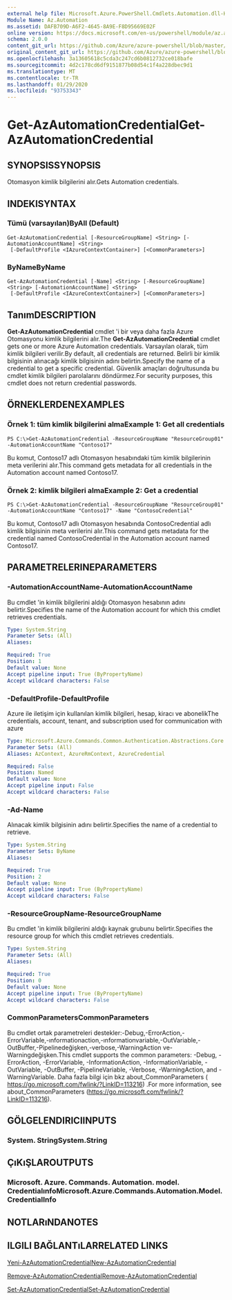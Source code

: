 ```yaml
---
external help file: Microsoft.Azure.PowerShell.Cmdlets.Automation.dll-Help.xml
Module Name: Az.Automation
ms.assetid: DAFB709D-A6F2-4645-8A9E-F8D95669E02F
online version: https://docs.microsoft.com/en-us/powershell/module/az.automation/get-azautomationcredential
schema: 2.0.0
content_git_url: https://github.com/Azure/azure-powershell/blob/master/src/Automation/Automation/help/Get-AzAutomationCredential.md
original_content_git_url: https://github.com/Azure/azure-powershell/blob/master/src/Automation/Automation/help/Get-AzAutomationCredential.md
ms.openlocfilehash: 3a13605618c5cda3c247cd6b0812732ce018bafe
ms.sourcegitcommit: 4d2c178cd6df9151877b08d54c1f4a228dbec9d1
ms.translationtype: MT
ms.contentlocale: tr-TR
ms.lasthandoff: 01/29/2020
ms.locfileid: "93753343"
---
```

# <span data-ttu-id="37dcc-101">Get-AzAutomationCredential</span><span class="sxs-lookup"><span data-stu-id="37dcc-101">Get-AzAutomationCredential</span></span>

## <span data-ttu-id="37dcc-102">SYNOPSIS</span><span class="sxs-lookup"><span data-stu-id="37dcc-102">SYNOPSIS</span></span>
<span data-ttu-id="37dcc-103">Otomasyon kimlik bilgilerini alır.</span><span class="sxs-lookup"><span data-stu-id="37dcc-103">Gets Automation credentials.</span></span>

## <span data-ttu-id="37dcc-104">INDEKI</span><span class="sxs-lookup"><span data-stu-id="37dcc-104">SYNTAX</span></span>

### <span data-ttu-id="37dcc-105">Tümü (varsayılan)</span><span class="sxs-lookup"><span data-stu-id="37dcc-105">ByAll (Default)</span></span>
```
Get-AzAutomationCredential [-ResourceGroupName] <String> [-AutomationAccountName] <String>
 [-DefaultProfile <IAzureContextContainer>] [<CommonParameters>]
```

### <span data-ttu-id="37dcc-106">ByName</span><span class="sxs-lookup"><span data-stu-id="37dcc-106">ByName</span></span>
```
Get-AzAutomationCredential [-Name] <String> [-ResourceGroupName] <String> [-AutomationAccountName] <String>
 [-DefaultProfile <IAzureContextContainer>] [<CommonParameters>]
```

## <span data-ttu-id="37dcc-107">Tanım</span><span class="sxs-lookup"><span data-stu-id="37dcc-107">DESCRIPTION</span></span>
<span data-ttu-id="37dcc-108">**Get-AzAutomationCredential** cmdlet 'i bir veya daha fazla Azure Otomasyonu kimlik bilgilerini alır.</span><span class="sxs-lookup"><span data-stu-id="37dcc-108">The **Get-AzAutomationCredential** cmdlet gets one or more Azure Automation credentials.</span></span>
<span data-ttu-id="37dcc-109">Varsayılan olarak, tüm kimlik bilgileri verilir.</span><span class="sxs-lookup"><span data-stu-id="37dcc-109">By default, all credentials are returned.</span></span>
<span data-ttu-id="37dcc-110">Belirli bir kimlik bilgisinin alınacağı kimlik bilgisinin adını belirtin.</span><span class="sxs-lookup"><span data-stu-id="37dcc-110">Specify the name of a credential to get a specific credential.</span></span>
<span data-ttu-id="37dcc-111">Güvenlik amaçları doğrultusunda bu cmdlet kimlik bilgileri parolalarını döndürmez.</span><span class="sxs-lookup"><span data-stu-id="37dcc-111">For security purposes, this cmdlet does not return credential passwords.</span></span>

## <span data-ttu-id="37dcc-112">ÖRNEKLERDEN</span><span class="sxs-lookup"><span data-stu-id="37dcc-112">EXAMPLES</span></span>

### <span data-ttu-id="37dcc-113">Örnek 1: tüm kimlik bilgilerini alma</span><span class="sxs-lookup"><span data-stu-id="37dcc-113">Example 1: Get all credentials</span></span>
```
PS C:\>Get-AzAutomationCredential -ResourceGroupName "ResourceGroup01" -AutomationAccountName "Contoso17"
```

<span data-ttu-id="37dcc-114">Bu komut, Contoso17 adlı Otomasyon hesabındaki tüm kimlik bilgilerinin meta verilerini alır.</span><span class="sxs-lookup"><span data-stu-id="37dcc-114">This command gets metadata for all credentials in the Automation account named Contoso17.</span></span>

### <span data-ttu-id="37dcc-115">Örnek 2: kimlik bilgileri alma</span><span class="sxs-lookup"><span data-stu-id="37dcc-115">Example 2: Get a credential</span></span>
```
PS C:\>Get-AzAutomationCredential -ResourceGroupName "ResourceGroup01" -AutomationAccountName "Contoso17" -Name "ContosoCredential"
```

<span data-ttu-id="37dcc-116">Bu komut, Contoso17 adlı Otomasyon hesabında ContosoCredential adlı kimlik bilgisinin meta verilerini alır.</span><span class="sxs-lookup"><span data-stu-id="37dcc-116">This command gets metadata for the credential named ContosoCredential in the Automation account named Contoso17.</span></span>

## <span data-ttu-id="37dcc-117">PARAMETRELERINE</span><span class="sxs-lookup"><span data-stu-id="37dcc-117">PARAMETERS</span></span>

### <span data-ttu-id="37dcc-118">-AutomationAccountName</span><span class="sxs-lookup"><span data-stu-id="37dcc-118">-AutomationAccountName</span></span>
<span data-ttu-id="37dcc-119">Bu cmdlet 'in kimlik bilgilerini aldığı Otomasyon hesabının adını belirtir.</span><span class="sxs-lookup"><span data-stu-id="37dcc-119">Specifies the name of the Automation account for which this cmdlet retrieves credentials.</span></span>

```yaml
Type: System.String
Parameter Sets: (All)
Aliases:

Required: True
Position: 1
Default value: None
Accept pipeline input: True (ByPropertyName)
Accept wildcard characters: False
```

### <span data-ttu-id="37dcc-120">-DefaultProfile</span><span class="sxs-lookup"><span data-stu-id="37dcc-120">-DefaultProfile</span></span>
<span data-ttu-id="37dcc-121">Azure ile iletişim için kullanılan kimlik bilgileri, hesap, kiracı ve abonelik</span><span class="sxs-lookup"><span data-stu-id="37dcc-121">The credentials, account, tenant, and subscription used for communication with azure</span></span>

```yaml
Type: Microsoft.Azure.Commands.Common.Authentication.Abstractions.Core.IAzureContextContainer
Parameter Sets: (All)
Aliases: AzContext, AzureRmContext, AzureCredential

Required: False
Position: Named
Default value: None
Accept pipeline input: False
Accept wildcard characters: False
```

### <span data-ttu-id="37dcc-122">-Ad</span><span class="sxs-lookup"><span data-stu-id="37dcc-122">-Name</span></span>
<span data-ttu-id="37dcc-123">Alınacak kimlik bilgisinin adını belirtir.</span><span class="sxs-lookup"><span data-stu-id="37dcc-123">Specifies the name of a credential to retrieve.</span></span>

```yaml
Type: System.String
Parameter Sets: ByName
Aliases:

Required: True
Position: 2
Default value: None
Accept pipeline input: True (ByPropertyName)
Accept wildcard characters: False
```

### <span data-ttu-id="37dcc-124">-ResourceGroupName</span><span class="sxs-lookup"><span data-stu-id="37dcc-124">-ResourceGroupName</span></span>
<span data-ttu-id="37dcc-125">Bu cmdlet 'in kimlik bilgilerini aldığı kaynak grubunu belirtir.</span><span class="sxs-lookup"><span data-stu-id="37dcc-125">Specifies the resource group for which this cmdlet retrieves credentials.</span></span>

```yaml
Type: System.String
Parameter Sets: (All)
Aliases:

Required: True
Position: 0
Default value: None
Accept pipeline input: True (ByPropertyName)
Accept wildcard characters: False
```

### <span data-ttu-id="37dcc-126">CommonParameters</span><span class="sxs-lookup"><span data-stu-id="37dcc-126">CommonParameters</span></span>
<span data-ttu-id="37dcc-127">Bu cmdlet ortak parametreleri destekler:-Debug,-ErrorAction,-ErrorVariable,-ınformationaction,-ınformationvariable,-OutVariable,-OutBuffer,-Pipelinedeğişken,-verbose,-WarningAction ve-Warningdeğişken.</span><span class="sxs-lookup"><span data-stu-id="37dcc-127">This cmdlet supports the common parameters: -Debug, -ErrorAction, -ErrorVariable, -InformationAction, -InformationVariable, -OutVariable, -OutBuffer, -PipelineVariable, -Verbose, -WarningAction, and -WarningVariable.</span></span> <span data-ttu-id="37dcc-128">Daha fazla bilgi için bkz about_CommonParameters ( https://go.microsoft.com/fwlink/?LinkID=113216) .</span><span class="sxs-lookup"><span data-stu-id="37dcc-128">For more information, see about_CommonParameters (https://go.microsoft.com/fwlink/?LinkID=113216).</span></span>

## <span data-ttu-id="37dcc-129">GÖLGELENDIRICI</span><span class="sxs-lookup"><span data-stu-id="37dcc-129">INPUTS</span></span>

### <span data-ttu-id="37dcc-130">System. String</span><span class="sxs-lookup"><span data-stu-id="37dcc-130">System.String</span></span>

## <span data-ttu-id="37dcc-131">ÇıKıŞLAR</span><span class="sxs-lookup"><span data-stu-id="37dcc-131">OUTPUTS</span></span>

### <span data-ttu-id="37dcc-132">Microsoft. Azure. Commands. Automation. model. Credentialınfo</span><span class="sxs-lookup"><span data-stu-id="37dcc-132">Microsoft.Azure.Commands.Automation.Model.CredentialInfo</span></span>

## <span data-ttu-id="37dcc-133">NOTLARıNDA</span><span class="sxs-lookup"><span data-stu-id="37dcc-133">NOTES</span></span>

## <span data-ttu-id="37dcc-134">ILGILI BAĞLANTıLAR</span><span class="sxs-lookup"><span data-stu-id="37dcc-134">RELATED LINKS</span></span>

[<span data-ttu-id="37dcc-135">Yeni-AzAutomationCredential</span><span class="sxs-lookup"><span data-stu-id="37dcc-135">New-AzAutomationCredential</span></span>](./New-AzAutomationCredential.md)

[<span data-ttu-id="37dcc-136">Remove-AzAutomationCredential</span><span class="sxs-lookup"><span data-stu-id="37dcc-136">Remove-AzAutomationCredential</span></span>](./Remove-AzAutomationCredential.md)

[<span data-ttu-id="37dcc-137">Set-AzAutomationCredential</span><span class="sxs-lookup"><span data-stu-id="37dcc-137">Set-AzAutomationCredential</span></span>](./Set-AzAutomationCredential.md)


